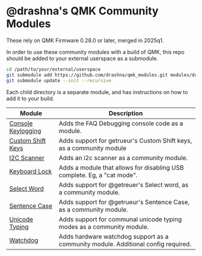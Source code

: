 # @drashna's QMK Community Modules

These rely on QMK Firmware 0.28.0 or later, merged in 2025q1.

In order to use these community modules with a build of QMK, this repo should be added to your external userspace as a submodule.

```sh
cd /path/to/your/external/userspace
git submodule add https://github.com/drashna/qmk_modules.git modules/drashna
git submodule update --init --recursive
```

Each child directory is a separate module, and has instructions on how to add it to your build.

| Module                                      | Description                                                                        |
|---------------------------------------------|------------------------------------------------------------------------------------|
| [Console Keylogging](./console_keylogging/) | Adds the FAQ Debugging console code as a module.                                   |
| [Custom Shift Keys](./custom_shift_keys/)   | Adds support for getrueur's Custom Shift keys, as a community module               |
| [I2C Scanner](./i2c_scanner/)               | Adds an i2c scanner as a community module.                                         |
| [Keyboard Lock](./keyboard_lock/)           | Adds a module that allows for disabling USB complete. Eg, a "cat mode".            |
| [Select Word](./select_word/)               | Adds support for @getreuer's Select word, as a community module.                   |
| [Sentence Case](./sentence_case/)           | Adds support for @getrueur's Sentence Case, as a community module.                 |
| [Unicode Typing](./unicode_typing/)         | Adds support for communal unicode typing modes as a community module.              |
| [Watchdog](./watchdog/)                     | Adds hardware watchdog support as a community module.  Additional config required. |
